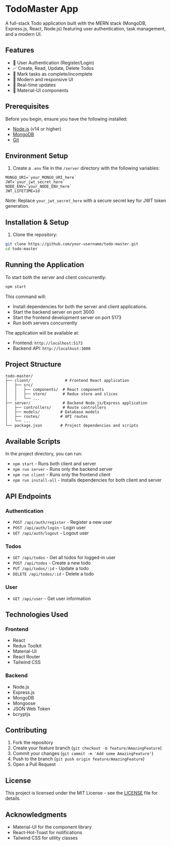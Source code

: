# TodoMaster App

A full-stack Todo application built with the MERN stack (MongoDB, Express.js, React, Node.js) featuring user authentication, task management, and a modern UI.

## Features

- 🔐 User Authentication (Register/Login)
- ✅ Create, Read, Update, Delete Todos
- 🎯 Mark tasks as complete/incomplete
- 💫 Modern and responsive UI
- 🔄 Real-time updates
- 🎨 Material-UI components

## Prerequisites

Before you begin, ensure you have the following installed:

- [Node.js](https://nodejs.org/) (v14 or higher)
- [MongoDB](https://www.mongodb.com/try/download/community)
- [Git](https://git-scm.com/)

## Environment Setup

1. Create a `.env` file in the `/server` directory with the following variables:

```env
MONGO_URI=`your_MONGO_URI_here`
JWT=`your_jwt_secret_here`
NODE_ENV=`your_NODE_ENV_here`
JWT_LIFETIME=1d
```

Note: Replace `your_jwt_secret_here` with a secure secret key for JWT token generation.

## Installation & Setup

1. Clone the repository:

```bash
git clone https://github.com/your-username/todo-master.git
cd todo-master
```

## Running the Application

To start both the server and client concurrently:

```bash
npm start
```

This command will:

- Install dependencies for both the server and client applications.
- Start the backend server on port 3000
- Start the frontend development server on port 5173
- Run both servers concurrently

The application will be available at:

- Frontend: `http://localhost:5173`
- Backend API: `http://localhost:3000`

## Project Structure

```
todo-master/
├── client/               # Frontend React application
│   ├── src/
│   │   ├── components/  # React components
│   │   ├── store/       # Redux store and slices
│   │   └── ...
├── server/              # Backend Node.js/Express application
│   ├── controllers/     # Route controllers
│   ├── models/         # Database models
│   ├── routes/         # API routes
│   └── ...
└── package.json        # Project dependencies and scripts
```

## Available Scripts

In the project directory, you can run:

- `npm start` - Runs both client and server
- `npm run server` - Runs only the backend server
- `npm run client` - Runs only the frontend client
- `npm run install-all` - Installs dependencies for both client and server

## API Endpoints

### Authentication

- `POST /api/auth/register` - Register a new user
- `POST /api/auth/login` - Login user
- `GET /api/auth/logout` - Logout user

### Todos

- `GET /api/todos` - Get all todos for logged-in user
- `POST /api/todos` - Create a new todo
- `PUT /api/todos/:id` - Update a todo
- `DELETE /api/todos/:id` - Delete a todo

### User

- `GET /api/user` - Get user information

## Technologies Used

### Frontend

- React
- Redux Toolkit
- Material-UI
- React Router
- Tailwind CSS

### Backend

- Node.js
- Express.js
- MongoDB
- Mongoose
- JSON Web Token
- bcryptjs

## Contributing

1. Fork the repository
2. Create your feature branch (`git checkout -b feature/AmazingFeature`)
3. Commit your changes (`git commit -m 'Add some AmazingFeature'`)
4. Push to the branch (`git push origin feature/AmazingFeature`)
5. Open a Pull Request

## License

This project is licensed under the MIT License - see the [LICENSE](LICENSE) file for details.

## Acknowledgments

- Material-UI for the component library
- React-Hot-Toast for notifications
- Tailwind CSS for utility classes
